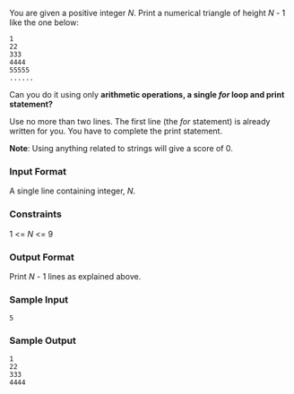 You are given a positive integer *N*. Print a numerical triangle of height *N* - 1 like the one below:
```
1
22
333
4444
55555
......
```
Can you do it using only **arithmetic operations, a single *for* loop and print statement?**

Use no more than two lines. The first line (the *for* statement) is already written for you. You have to complete the print statement.

**Note**: Using anything related to strings will give a score of 0.

### Input Format 
A single line containing integer, *N*.

### Constraints 
1 <= *N* <= 9

### Output Format 
Print *N* - 1 lines as explained above.

### Sample Input
```
5
```
### Sample Output
```
1
22
333
4444
```
